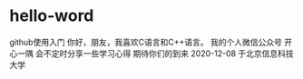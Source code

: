 # hello-word
github使用入门
你好，朋友，我喜欢C语言和C++语言。
我的个人微信公众号   开心一隅  会不定时分享一些学习心得
期待你们的到来
2020-12-08 于北京信息科技大学 

